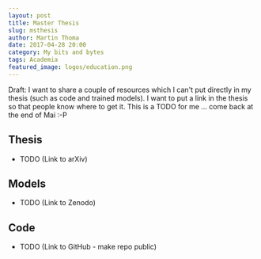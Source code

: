 ```yaml
---
layout: post
title: Master Thesis
slug: msthesis
author: Martin Thoma
date: 2017-04-28 20:00
category: My bits and bytes
tags: Academia
featured_image: logos/education.png
---
```

<div class="info">Draft: I want to share a couple of resources which I can't put directly in my thesis (such as code and trained models). I want to put a link in the thesis so that people know where to get it. This is a TODO for me ... come back at the end of Mai :-P</div>


## Thesis

* TODO (Link to arXiv)

## Models

* TODO (Link to Zenodo)

## Code

* TODO (Link to GitHub - make repo public)
